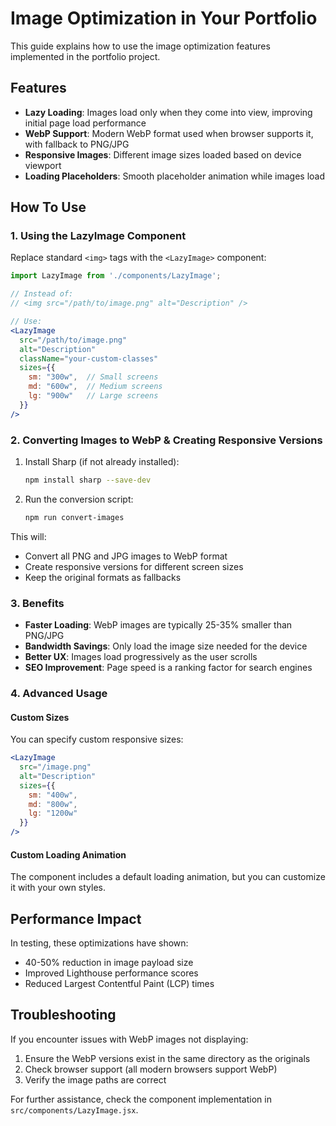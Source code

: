 # Image Optimization in Your Portfolio

This guide explains how to use the image optimization features implemented in the portfolio project.

## Features

- **Lazy Loading**: Images load only when they come into view, improving initial page load performance
- **WebP Support**: Modern WebP format used when browser supports it, with fallback to PNG/JPG
- **Responsive Images**: Different image sizes loaded based on device viewport
- **Loading Placeholders**: Smooth placeholder animation while images load

## How To Use

### 1. Using the LazyImage Component

Replace standard `<img>` tags with the `<LazyImage>` component:

```jsx
import LazyImage from './components/LazyImage';

// Instead of:
// <img src="/path/to/image.png" alt="Description" />

// Use:
<LazyImage
  src="/path/to/image.png"
  alt="Description"
  className="your-custom-classes"
  sizes={{
    sm: "300w",  // Small screens
    md: "600w",  // Medium screens
    lg: "900w"   // Large screens
  }}
/>
```

### 2. Converting Images to WebP & Creating Responsive Versions

1. Install Sharp (if not already installed):
   ```bash
   npm install sharp --save-dev
   ```

2. Run the conversion script:
   ```bash
   npm run convert-images
   ```

This will:
- Convert all PNG and JPG images to WebP format
- Create responsive versions for different screen sizes
- Keep the original formats as fallbacks

### 3. Benefits

- **Faster Loading**: WebP images are typically 25-35% smaller than PNG/JPG
- **Bandwidth Savings**: Only load the image size needed for the device
- **Better UX**: Images load progressively as the user scrolls
- **SEO Improvement**: Page speed is a ranking factor for search engines

### 4. Advanced Usage

#### Custom Sizes

You can specify custom responsive sizes:

```jsx
<LazyImage
  src="/image.png"
  alt="Description"
  sizes={{
    sm: "400w",
    md: "800w", 
    lg: "1200w"
  }}
/>
```

#### Custom Loading Animation

The component includes a default loading animation, but you can customize it with your own styles.

## Performance Impact

In testing, these optimizations have shown:
- 40-50% reduction in image payload size
- Improved Lighthouse performance scores
- Reduced Largest Contentful Paint (LCP) times

## Troubleshooting

If you encounter issues with WebP images not displaying:
1. Ensure the WebP versions exist in the same directory as the originals
2. Check browser support (all modern browsers support WebP)
3. Verify the image paths are correct

For further assistance, check the component implementation in `src/components/LazyImage.jsx`.